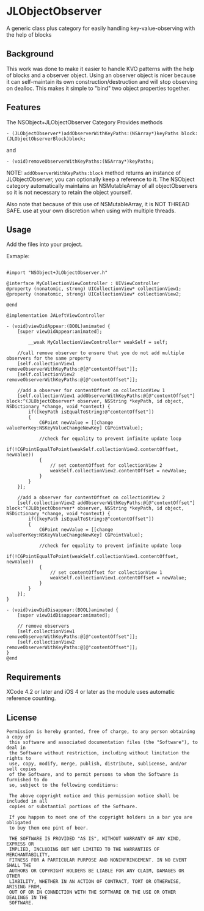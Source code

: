 JLObjectObserver
================

A generic class plus category for easily handling key-value-observing with the help of blocks

Background
---
This work was done to make it easier to handle KVO patterns with the help of blocks and a observer object.
Using an observer object is nicer because it can self-maintain its own construction/destruction and will stop observing on dealloc.  This makes it simple to "bind" two object properties together.


Features
--------

The NSObject+JLObjectObserver Category Provides methods

    - (JLObjectObserver*)addObserverWithKeyPaths:(NSArray*)keyPaths block:(JLObjectObserverBlock)block;

and 

    - (void)removeObserverWithKeyPaths:(NSArray*)keyPaths;


NOTE: `addObserverWithKeyPaths:block` method returns an instance of JLObjectObserver, you can optionally keep a reference to it. The NSObject category automatically maintains an NSMutableArray of all objectObservers so it is not necessary to retain the object yourself.  

Also note that because of this use of NSMutableArray,  it is NOT THREAD SAFE.  use at your own discretion when using with multiple threads.


Usage
-----

Add the files into your project.

Exmaple:
``` objc

#import "NSObject+JLObjectObserver.h"

@interface MyCollectionViewController : UIViewController
@property (nonatomic, strong) UICollectionView* collectionView1;
@property (nonatomic, strong) UICollectionView* collectionView2;

@end

@implementation JALeftViewController

- (void)viewDidAppear:(BOOL)animated {
    [super viewDidAppear:animated];
    
        __weak MyCollectionViewController* weakSelf = self;

    //call remove observer to ensure that you do not add multiple observers for the same property
    [self.collectionView1 removeObserverWithKeyPaths:@[@"contentOffset"]];
    [self.collectionView2 removeObserverWithKeyPaths:@[@"contentOffset"]];
    
    //add a observer for contentOffset on collectionView 1
    [self.collectionView1 addObserverWithKeyPaths:@[@"contentOffset"] block:^(JLObjectObserver* observer, NSString *keyPath, id object, NSDictionary *change, void *context) {
        if([keyPath isEqualToString:@"contentOffset"])
        {
            CGPoint newValue = [[change valueForKey:NSKeyValueChangeNewKey] CGPointValue];
            
            //check for equality to prevent infinite update loop
          	if(!CGPointEqualToPoint(weakSelf.collectionView2.contentOffset, newValue))
            {
            	// set contentOffset for collectionView 2
                weakSelf.collectionView2.contentOffset = newValue;
            }
        }
    }];
    
    //add a observer for contentOffset on collectionView 2
    [self.collectionView2 addObserverWithKeyPaths:@[@"contentOffset"] block:^(JLObjectObserver* observer, NSString *keyPath, id object, NSDictionary *change, void *context) {
        if([keyPath isEqualToString:@"contentOffset"])
        {
            CGPoint newValue = [[change valueForKey:NSKeyValueChangeNewKey] CGPointValue];
            
            //check for equality to prevent infinite update loop
          	if(!CGPointEqualToPoint(weakSelf.collectionView1.contentOffset, newValue))
            {
            	// set contentOffset for collectionView 1
                weakSelf.collectionView1.contentOffset = newValue;
            }
        }
    }];
}

- (void)viewDidDisappear:(BOOL)animated {
	[super viewDidDisappear:animated];
	
	// remove observers
    [self.collectionView1 removeObserverWithKeyPaths:@[@"contentOffset"]];
    [self.collectionView2 removeObserverWithKeyPaths:@[@"contentOffset"]];
}
@end

```

Requirements
------------

XCode 4.2 or later and iOS 4 or later as the module uses automatic reference counting. 



License
---

```
Permission is hereby granted, free of charge, to any person obtaining a copy of
 this software and associated documentation files (the "Software"), to deal in
 the Software without restriction, including without limitation the rights to
 use, copy, modify, merge, publish, distribute, sublicense, and/or sell copies
 of the Software, and to permit persons to whom the Software is furnished to do
 so, subject to the following conditions:
 
 The above copyright notice and this permission notice shall be included in all
 copies or substantial portions of the Software.
 
 If you happen to meet one of the copyright holders in a bar you are obligated
 to buy them one pint of beer.
 
 THE SOFTWARE IS PROVIDED "AS IS", WITHOUT WARRANTY OF ANY KIND, EXPRESS OR
 IMPLIED, INCLUDING BUT NOT LIMITED TO THE WARRANTIES OF MERCHANTABILITY,
 FITNESS FOR A PARTICULAR PURPOSE AND NONINFRINGEMENT. IN NO EVENT SHALL THE
 AUTHORS OR COPYRIGHT HOLDERS BE LIABLE FOR ANY CLAIM, DAMAGES OR OTHER
 LIABILITY, WHETHER IN AN ACTION OF CONTRACT, TORT OR OTHERWISE, ARISING FROM,
 OUT OF OR IN CONNECTION WITH THE SOFTWARE OR THE USE OR OTHER DEALINGS IN THE
 SOFTWARE.
 
 
 ```